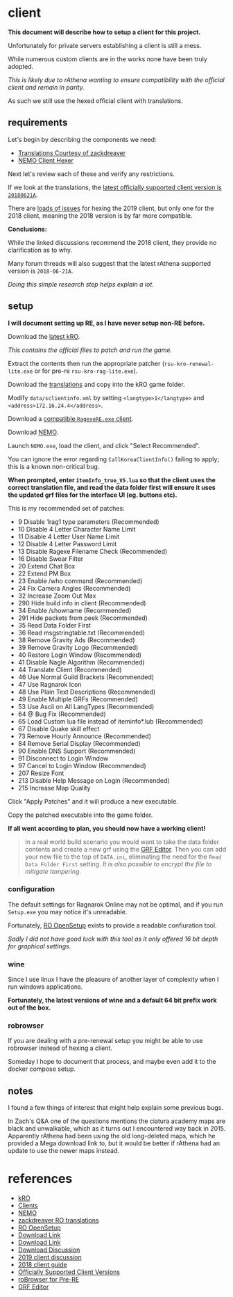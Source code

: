 
# client

**This document will describe how to setup a client for this project.**

Unfortunately for private servers establishing a client is still a mess.

While numerous custom clients are in the works none have been truly adopted.

_This is likely due to rAthena wanting to ensure compatibility with the official client and remain in parity._

As such we still use the hexed official client with translations.


## requirements

Let's begin by describing the components we need:

- [Translations Courtesy of zackdreaver](https://github.com/zackdreaver)
- [NEMO Client Hexer](https://gitlab.com/4144/Nemo)

Next let's review each of these and verify any restrictions.

If we look at the translations, the [latest officially supported client version is `20180621A`](https://github.com/zackdreaver/ROenglishRE/blob/master/Doc/Compatibility%20list.md).

There are [loads of issues](https://gitlab.com/4144/Nemo/issues?state=opened) for hexing the 2019 client, but only one for the 2018 client, meaning the 2018 version is by far more compatible.

**Conclusions:**

While the linked discussions recommend the 2018 client, they provide no clarification as to why.

Many forum threads will also suggest that the latest rAthena supported version is `2018-06-21A`.

_Doing this simple research step helps explain a lot._


## setup

**I will document setting up RE, as I have never setup non-RE before.**

Download the [latest kRO](https://rathena.org/board/topic/106413-kro-full-client-2019-02-25-includes-bgm-rsu/).

_This contains the official files to patch and run the game._

Extract the contents then run the appropriate patcher (`rsu-kro-renewal-lite.exe` or for pre-re `rsu-kro-rag-lite.exe`).

Download the [translations](https://github.com/zackdreaver/ROenglishRE) and copy into the kRO game folder.

Modify `data/sclientinfo.xml` by setting `<langtype>1</langtype>` and `<address>172.16.24.4</address>`.

Download a [compatible `RagexeRE.exe` client](http://nemo.herc.ws/downloads/2018-06-21aRagexe/).

Download [NEMO](https://gitlab.com/4144/Nemo.git).

Launch `NEMO.exe`, load the client, and click "Select Recommended".

You can ignore the error regarding `CallKoreaClientInfo()` failing to apply; this is a known non-critical bug.

**When prompted, enter `itemInfo_true_V5.lua` so that the client uses the correct translation file, and read the data folder first will ensure it uses the updated grf files for the interface UI (eg. buttons etc).**

This is my recommended set of patches:

- 9 Disable 1rag1 type parameters (Recommended)
- 10 Disable 4 Letter Character Name Limit
- 11 Disable 4 Letter User Name Limit
- 12 Disable 4 Letter Password Limit
- 13 Disable Ragexe Filename Check (Recommended)
- 16 Disable Swear Filter
- 20 Extend Chat Box
- 22 Extend PM Box
- 23 Enable /who command (Recommended)
- 24 Fix Camera Angles (Recommended)
- 32 Increase Zoom Out Max
- 290 Hide build info in client (Recommended)
- 34 Enable /showname (Recommended)
- 291 Hide packets from peek (Recommended)
- 35 Read Data Folder First
- 36 Read msgstringtable.txt (Recommended)
- 38 Remove Gravity Ads (Recommended)
- 39 Remove Gravity Logo (Recommended)
- 40 Restore Login Window (Recommended)
- 41 Disable Nagle Algorithm (Recommended)
- 44 Translate Client (Recommended)
- 46 Use Normal Guild Brackets (Recommended)
- 47 Use Ragnarok Icon
- 48 Use Plain Text Descriptions (Recommended)
- 49 Enable Multiple GRFs (Recommended)
- 53 Use Ascii on All LangTypes (Recommended)
- 64 @ Bug Fix (Recommended)
- 65 Load Custom lua file instead of iteminfo*.lub (Recommended)
- 67 Disable Quake skill effect
- 73 Remove Hourly Announce (Recommended)
- 84 Remove Serial Display (Recommended)
- 90 Enable DNS Support (Recommended)
- 91 Disconnect to Login Window
- 97 Cancel to Login Window (Recommended)
- 207 Resize Font
- 213 Disable Help Message on Login (Recommended)
- 215 Increase Map Quality

Click "Apply Patches" and it will produce a new executable.

Copy the patched executable into the game folder.

**If all went according to plan, you should now have a working client!**

> In a real world build scenario you would want to take the data folder contents and create a new grf using the [GRF Editor](https://rathena.org/board/files/file/2766-grf-editor/).  Then you can add your new file to the top of `DATA.ini`, eliminating the need for the `Read Data Folder First` setting.  _It is also possible to encrypt the file to mitigate tampering._


### configuration

The default settings for Ragnarok Online may not be optimal, and if you run `Setup.exe` you may notice it's unreadable.

Fortunately, [RO OpenSetup](http://nn.ai4rei.net/dev/opensetup/) exists to provide a readable confiuration tool.

_Sadly I did not have good luck with this tool as it only offered 16 bit depth for graphical settings._


### wine

Since I use linux I have the pleasure of another layer of complexity when I run windows applications.

**Fortunately, the latest versions of wine and a default 64 bit prefix work out of the box.**


### robrowser

If you are dealing with a pre-renewal setup you might be able to use robrowser instead of hexing a client.

Someday I hope to document that process, and maybe even add it to the docker compose setup.


## notes

I found a few things of interest that might help explain some previous bugs.

In Zach's Q&A one of the questions mentions the ciatura academy maps are black and unwalkable, which as it turns out I encountered way back in 2015.  Apparently rAthena had been using the old long-deleted maps, which he provided a Mega download link to, but it would be better if rAthena had an update to use the newer maps instead.


# references

- [kRO](https://rathena.org/board/topic/106413-kro-full-client-2019-02-25-includes-bgm-rsu/)
- [Clients](http://nemo.herc.ws/clients/)
- [NEMO](https://gitlab.com/4144/Nemo.git)
- [zackdreaver RO translations](https://github.com/zackdreaver)
- [RO OpenSetup](http://nn.ai4rei.net/dev/opensetup/)
- [Download Link](https://drive.google.com/file/d/16VhFbvirHAmiQbiUde7oLE1XPcu1DSsi/view)
- [Download Link](https://mega.nz/#!Zcdk2C4L!z9SkS36VGhJWAaxD9cRf1sVhgC9I6gMm0k6Cld-lYOQ)
- [Download Discussion](https://rathena.org/board/topic/117168-packetver-20180620-client-release-2018-06-20eragexere/)
- [2019 client discussion](https://rathena.org/board/topic/120601-how-creating-client/)
- [2018 client guide](https://rathena.org/board/topic/114177-tutorial-how-to-create-server-client-2018-step-by-step-debian-linux/)
- [Officially Supported Client Versions](https://rathena.org/board/topic/86650-officially-supported-client-versions/)
- [roBrowser for Pre-RE](https://github.com/vthibault/roBrowser/)
- [GRF Editor](https://rathena.org/board/files/file/2766-grf-editor/)
